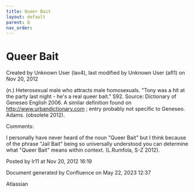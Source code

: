 ```yaml
---
title: Queer Bait
layout: default
parent: Q
nav_order:
---
```


# Queer Bait

Created by  Unknown User (lav4), last modified by  Unknown User (afl1) on Nov 20, 2012

(n.) Heterosexual male who attracts male homosexuals. &quot;Tony was a hit at the party last night - he's a real queer bait.&quot; S92. Source: Dictionary of Geneseo English 2006. A similar definition found on http://www.urbandictionary.com ; entry probably not specific to Geneseo. Adams. (obsolete 2012).

Comments:

I personally have never heard of the noun &quot;Queer Bait&quot; but I think because of the phrase &quot;Jail Bait&quot; being so universally understood you can determine what &quot;Queer Bait&quot; means within context. (L.Rumfola, S-Z 2012).

Posted by lr11 at Nov 20, 2012 16:19

Document generated by Confluence on May 22, 2023 12:37

Atlassian
